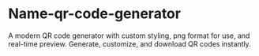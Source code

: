 # Name-qr-code-generator
A modern QR code generator with custom styling, png format for use, and real-time preview. Generate, customize, and download QR codes instantly.
